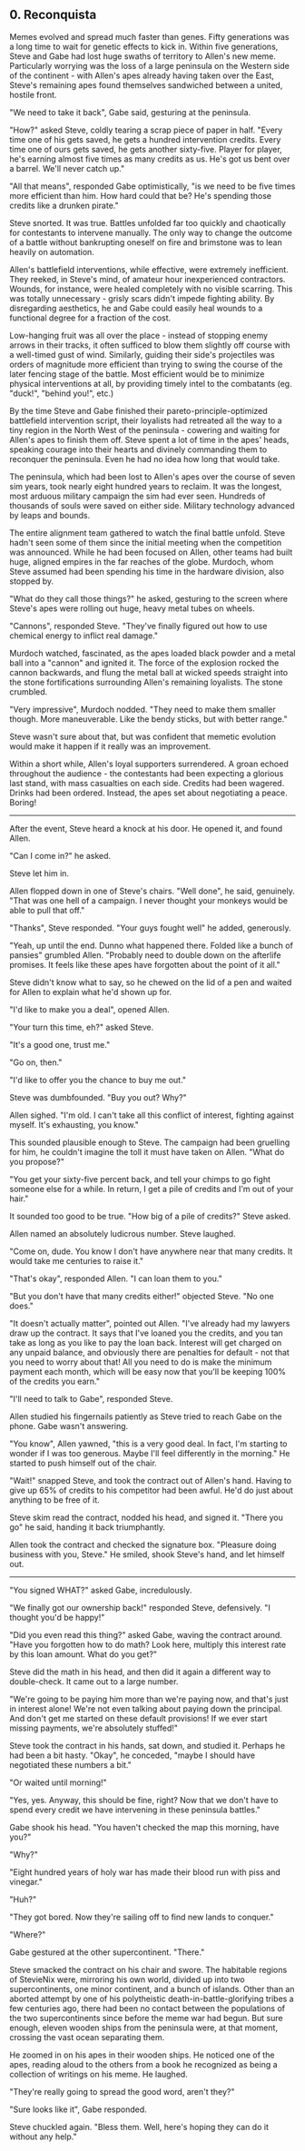 ## 0. Reconquista

Memes evolved and spread much faster than genes. Fifty generations was a long time to wait for genetic effects to kick in. Within five generations, Steve and Gabe had lost huge swaths of territory to Allen's new meme. Particularly worrying was the loss of a large peninsula on the Western side of the continent - with Allen's apes already having taken over the East, Steve's remaining apes found themselves sandwiched between a united, hostile front.

"We need to take it back", Gabe said, gesturing at the peninsula.

"How?" asked Steve, coldly tearing a scrap piece of paper in half. "Every time one of his gets saved, he gets a hundred intervention credits. Every time one of ours gets saved, he gets another sixty-five. Player for player, he's earning almost five times as many credits as us. He's got us bent over a barrel. We'll never catch up."

"All that means", responded Gabe optimistically, "is we need to be five times more efficient than him. How hard could that be? He's spending those credits like a drunken pirate."

Steve snorted. It was true. Battles unfolded far too quickly and chaotically for contestants to intervene manually. The only way to change the outcome of a battle without bankrupting oneself on fire and brimstone was to lean heavily on automation.

Allen's battlefield interventions, while effective, were extremely inefficient. They reeked, in Steve's mind, of amateur hour inexperienced contractors. Wounds, for instance, were healed completely with no visible scarring. This was totally unnecessary - grisly scars didn't impede fighting ability. By disregarding aesthetics, he and Gabe could easily heal wounds to a functional degree for a fraction of the cost.

Low-hanging fruit was all over the place - instead of stopping enemy arrows in their tracks, it often sufficed to blow them slightly off course with a well-timed gust of wind. Similarly, guiding their side's projectiles was orders of magnitude more efficient than trying to swing the course of the later fencing stage of the battle. Most efficient would be to minimize physical interventions at all, by providing timely intel to the combatants (eg. "duck!", "behind you!", etc.)

By the time Steve and Gabe finished their pareto-principle-optimized battlefield intervention script, their loyalists had retreated all the way to a tiny region in the North West of the peninsula - cowering and waiting for Allen's apes to finish them off. Steve spent a lot of time in the apes' heads, speaking courage into their hearts and divinely commanding them to reconquer the peninsula. Even he had no idea how long that would take.

The peninsula, which had been lost to Allen's apes over the course of seven sim years, took nearly eight hundred years to reclaim. It was the longest, most arduous military campaign the sim had ever seen. Hundreds of thousands of souls were saved on either side. Military technology advanced by leaps and bounds.

The entire alignment team gathered to watch the final battle unfold. Steve hadn't seen some of them since the initial meeting when the competition was announced. While he had been focused on Allen, other teams had built huge, aligned empires in the far reaches of the globe. Murdoch, whom Steve assumed had been spending his time in the hardware division, also stopped by.

"What do they call those things?" he asked, gesturing to the screen where Steve's apes were rolling out huge, heavy metal tubes on wheels.

"Cannons", responded Steve. "They've finally figured out how to use chemical energy to inflict real damage."

Murdoch watched, fascinated, as the apes loaded black powder and a metal ball into a "cannon" and ignited it. The force of the explosion rocked the cannon backwards, and flung the metal ball at wicked speeds straight into the stone fortifications surrounding Allen's remaining loyalists. The stone crumbled.

"Very impressive", Murdoch nodded. "They need to make them smaller though. More maneuverable. Like the bendy sticks, but with better range."

Steve wasn't sure about that, but was confident that memetic evolution would make it happen if it really was an improvement.

Within a short while, Allen's loyal supporters surrendered. A groan echoed throughout the audience - the contestants had been expecting a glorious last stand, with mass casualties on each side. Credits had been wagered. Drinks had been ordered. Instead, the apes set about negotiating a peace. Boring!

---

After the event, Steve heard a knock at his door. He opened it, and found Allen.

"Can I come in?" he asked.

Steve let him in.

Allen flopped down in one of Steve's chairs. "Well done", he said, genuinely. "That was one hell of a campaign. I never thought your monkeys would be able to pull that off."

"Thanks", Steve responded. "Your guys fought well" he added, generously.

"Yeah, up until the end. Dunno what happened there. Folded like a bunch of pansies" grumbled Allen. "Probably need to double down on the afterlife promises. It feels like these apes have forgotten about the point of it all."

Steve didn't know what to say, so he chewed on the lid of a pen and waited for Allen to explain what he'd shown up for.

"I'd like to make you a deal", opened Allen.

"Your turn this time, eh?" asked Steve.

"It's a good one, trust me."

"Go on, then."

"I'd like to offer you the chance to buy me out."

Steve was dumbfounded. "Buy you out? Why?"

Allen sighed. "I'm old. I can't take all this conflict of interest, fighting against myself. It's exhausting, you know."

This sounded plausible enough to Steve. The campaign had been gruelling for him, he couldn't imagine the toll it must have taken on Allen. "What do you propose?"

"You get your sixty-five percent back, and tell your chimps to go fight someone else for a while. In return, I get a pile of credits and I'm out of your hair."

It sounded too good to be true. "How big of a pile of credits?" Steve asked.

Allen named an absolutely ludicrous number. Steve laughed.

"Come on, dude. You know I don't have anywhere near that many credits. It would take me centuries to raise it."

"That's okay", responded Allen. "I can loan them to you."

"But you don't have that many credits either!" objected Steve. "No one does."

"It doesn't actually matter", pointed out Allen. "I've already had my lawyers draw up the contract. It says that I've loaned you the credits, and you tan take as long as you like to pay the loan back. Interest will get charged on any unpaid balance, and obviously there are penalties for default - not that you need to worry about that! All you need to do is make the minimum payment each month, which will be easy now that you'll be keeping 100% of the credits you earn."

"I'll need to talk to Gabe", responded Steve.

Allen studied his fingernails patiently as Steve tried to reach Gabe on the phone. Gabe wasn't answering.

"You know", Allen yawned, "this is a very good deal. In fact, I'm starting to wonder if I was too generous. Maybe I'll feel differently in the morning." He started to push himself out of the chair.

"Wait!" snapped Steve, and took the contract out of Allen's hand. Having to give up 65% of credits to his competitor had been awful. He'd do just about anything to be free of it.

Steve skim read the contract, nodded his head, and signed it. "There you go" he said, handing it back triumphantly.

Allen took the contract and checked the signature box. "Pleasure doing business with you, Steve." He smiled, shook Steve's hand, and let himself out.

---

"You signed WHAT?" asked Gabe, incredulously.

"We finally got our ownership back!" responded Steve, defensively. "I thought you'd be happy!"

"Did you even read this thing?" asked Gabe, waving the contract around. "Have you forgotten how to do math? Look here, multiply this interest rate by this loan amount. What do you get?"

Steve did the math in his head, and then did it again a different way to double-check. It came out to a large number.

"We're going to be paying him more than we're paying now, and that's just in interest alone! We're not even talking about paying down the principal. And don't get me started on these default provisions! If we ever start missing payments, we're absolutely stuffed!"

Steve took the contract in his hands, sat down, and studied it. Perhaps he had been a bit hasty. "Okay", he conceded, "maybe I should have negotiated these numbers a bit."

"Or waited until morning!"

"Yes, yes. Anyway, this should be fine, right? Now that we don't have to spend every credit we have intervening in these peninsula battles."

Gabe shook his head. "You haven't checked the map this morning, have you?"

"Why?"

"Eight hundred years of holy war has made their blood run with piss and vinegar."

"Huh?"

"They got bored. Now they're sailing off to find new lands to conquer."

"Where?"

Gabe gestured at the other supercontinent. "There."

Steve smacked the contract on his chair and swore. The habitable regions of StevieNix were, mirroring his own world, divided up into two supercontinents, one minor continent, and a bunch of islands. Other than an aborted attempt by one of his polytheistic death-in-battle-glorifying tribes a few centuries ago, there had been no contact between the populations of the two supercontinents since before the meme war had begun. But sure enough, eleven wooden ships from the peninsula were, at that moment, crossing the vast ocean separating them.

He zoomed in on his apes in their wooden ships. He noticed one of the apes, reading aloud to the others from a book he recognized as being a collection of writings on his meme. He laughed.

"They're really going to spread the good word, aren't they?"

"Sure looks like it", Gabe responded.

Steve chuckled again. "Bless them. Well, here's hoping they can do it without any help."
